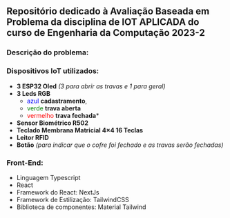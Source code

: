 ## Repositório dedicado à Avaliação Baseada em Problema da disciplina de IOT APLICADA do curso de Engenharia da Computação 2023-2

### Descrição do problema: 

### Dispositivos IoT utilizados:
- **3 ESP32 Oled** *(3 para abrir as travas e 1 para geral)*
- **3 Leds RGB**
  -  <span style="color: blue;">azul</span> **cadastramento**,
  -  <font color="green">verde</font> **trava aberta**
  -  <font color="red">vermelho</font> **trava fechada***
- **Sensor Biométrico R502**
- **Teclado Membrana Matricial 4×4 16 Teclas**
- **Leitor RFID**
- **Botão** *(para indicar que o cofre foi fechado e as travas serão fechadas)*

### Front-End:
- Linguagem Typescript
- React
- Framework do React: NextJs
- Framework de Estilização: TailwindCSS
- Biblioteca de componentes: Material Tailwind
